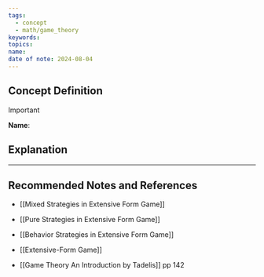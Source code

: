 ```yaml
---
tags:
  - concept
  - math/game_theory
keywords: 
topics: 
name: 
date of note: 2024-08-04
---
```


## Concept Definition

>[!important]
>**Name**: 



## Explanation





-----------
##  Recommended Notes and References


- [[Mixed Strategies in Extensive Form Game]]
- [[Pure Strategies in Extensive Form Game]]
- [[Behavior Strategies in Extensive Form Game]]
- [[Extensive-Form Game]]



- [[Game Theory An Introduction by Tadelis]] pp 142